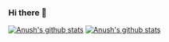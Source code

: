 ### Hi there 👋

<!--
**AnushK-Fro/AnushK-Fro** is a ✨ _special_ ✨ repository because its `README.md` (this file) appears on your GitHub profile.

Here are some ideas to get you started:

- 🔭 I’m currently working on ...
- 🌱 I’m currently learning ...
- 👯 I’m looking to collaborate on ...
- 🤔 I’m looking for help with ...
- 💬 Ask me about ...
- 📫 How to reach me: ...
- 😄 Pronouns: ...
- ⚡ Fun fact: ...
-->

[![Anush's github stats](https://github-readme-stats.vercel.app/api?username=anushk-fro&theme=dark)](https://github.com/anushk-fro/github-readme-stats)
[![Anush's github stats](https://github-readme-stats.vercel.app/api/top-langs/?username=anushk-fro&amp;theme=dark)](https://github.com/anushk-fro/github-readme-stats)
